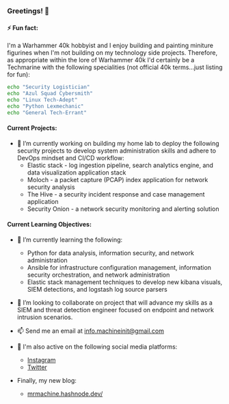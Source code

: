 ### Greetings! 👋
#### ⚡ Fun fact: 
I'm a Warhammer 40k hobbyist and I enjoy building and painting miniture figurines when I'm not building on my technology side projects. Therefore, as appropriate within the lore of Warhammer 40k I'd certainly be a Techmarine with the following specialities (not official 40k terms...just listing for fun):

```bash
echo "Security Logistician"
echo "Azul Squad Cybersmith"
echo "Linux Tech-Adept"
echo "Python Lexmechanic"
echo "General Tech-Errant"
```

#### Current Projects:
- 🔭 I’m currently working on building my home lab to deploy the following security projects to develop system administration skills and adhere to DevOps mindset and CI/CD workflow:
  - Elastic stack - log ingestion pipeline, search analytics engine, and data visualization application stack
  - Moloch - a packet capture (PCAP) index application for network security analysis
  - The Hive - a security incident response and case management application
  - Security Onion - a network security monitoring and alerting solution

#### Current Learning Objectives:
- 🌱 I’m currently learning the following:
  - Python for data analysis, information security, and network administration
  - Ansible for infrastructure configuration management, information security orchestration, and network administration
  - Elastic stack management techniques to develop new kibana visuals, SIEM detections, and logstash log source parsers

- 👯 I’m looking to collaborate on project that will advance my skills as a SIEM and threat detection engineer focused on endpoint and network intrusion scenarios.

- 📫 Send me an email at [info.machineinit@gmail.com](mailto:info.machineinit@gmail.com)
- 💬 I'm also active on the following social media platforms:
  - [Instagram](https://www.instagram.com/m1ster_machine/)
  - [Twitter](https://twitter.com/mrmachine31)

- Finally, my new blog:
  - [mrmachine.hashnode.dev/](https://mrmachine.hashnode.dev/)
  
<!--
**Mrmachine3/mrmachine3** is a ✨ _special_ ✨ repository because its `README.md` (this file) appears on your GitHub profile.

Here are some ideas to get you started:
- 🤔 I’m looking for help with ...
- 💬 Ask me about ...
- 📫 How to reach me: ...
- 😄 Pronouns: ...
-->
